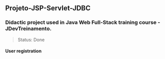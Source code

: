 
## Projeto-JSP-Servlet-JDBC
### Didactic project used in Java Web Full-Stack training course - JDevTreinamento. 
> Status: Done

#### User registration



